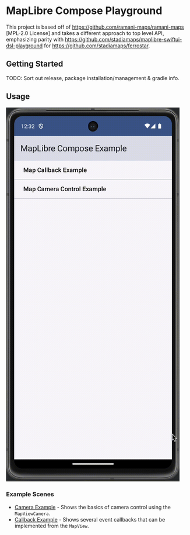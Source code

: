 # MapLibre Compose Playground

This project is based off of <https://github.com/ramani-maps/ramani-maps> [MPL-2.0 License] and takes a different approach to top level API, emphasizing parity with <https://github.com/stadiamaps/maplibre-swiftui-dsl-playground> for <https://github.com/stadiamaps/ferrostar>.

## Getting Started

TODO: Sort out release, package installation/management & gradle info.

## Usage

![Demo Animation](maplibre-compose-demo.gif)

### Example Scenes

* [Camera Example](app/src/main/java/com/maplibre/example/examples/CameraExample.kt) - Shows the basics of camera control using the `MapViewCamera`.
* [Callback Example](app/src/main/java/com/maplibre/example/examples/CameraExample.kt) - Shows several event callbacks that can be implemented from the `MapView`.